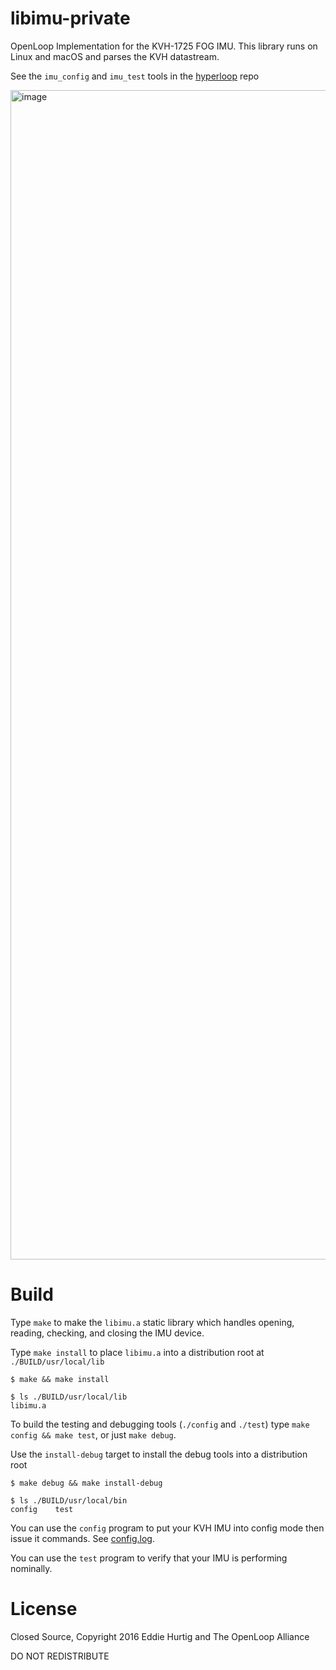 # libimu-private

OpenLoop Implementation for the KVH-1725 FOG IMU.  This library runs on Linux and macOS and parses the KVH datastream.

See the `imu_config` and `imu_test` tools in the [hyperloop](https://github.com/ParadigmHyperloop/hyperloop) repo 

<img width="1871" alt="image" src="https://user-images.githubusercontent.com/1410448/202876803-c29b8e49-74ce-497e-9be4-067dd44d54da.png">

# Build

Type `make` to make the `libimu.a` static library which handles opening, reading, checking, and closing the IMU device.

Type `make install` to place `libimu.a` into a distribution root at `./BUILD/usr/local/lib`
```
$ make && make install

$ ls ./BUILD/usr/local/lib
libimu.a
```

To build the testing and debugging tools (`./config` and `./test`) type `make config && make test`, or just `make debug`.

Use the `install-debug` target to install the debug tools into a distribution root

```
$ make debug && make install-debug

$ ls ./BUILD/usr/local/bin
config    test
```

You can use the `config` program to put your KVH IMU into config mode then issue it commands.  See [config.log](config.log).

You can use the `test` program to verify that your IMU is performing nominally.

# License

Closed Source, Copyright 2016 Eddie Hurtig and The OpenLoop Alliance

DO NOT REDISTRIBUTE
